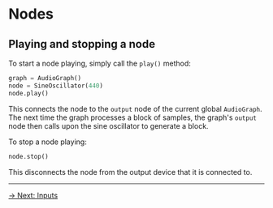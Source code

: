 # Nodes

## Playing and stopping a node

To start a node playing, simply call the `play()` method:

```python
graph = AudioGraph()
node = SineOscillator(440)
node.play()
```

This connects the node to the `output` node of the current global `AudioGraph`. The next time the graph processes a block of samples, the graph's `output` node then calls upon the sine oscillator to generate a block.

To stop a node playing:

```python
node.stop()
```

This disconnects the node from the output device that it is connected to. 

---

[→ Next: Inputs](/node/inputs)
